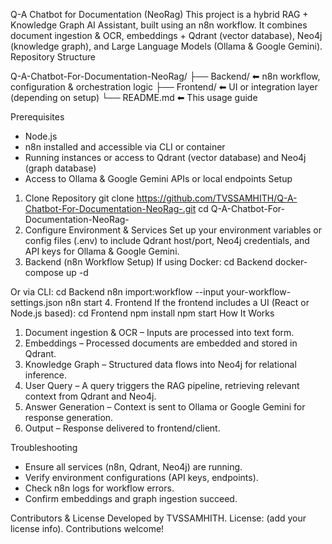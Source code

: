 Q-A Chatbot for Documentation (NeoRag)
This project is a hybrid RAG + Knowledge Graph AI Assistant, built using an n8n workflow. It combines document ingestion & OCR, embeddings + Qdrant (vector database), Neo4j (knowledge graph), and Large Language Models (Ollama & Google Gemini).
Repository Structure

Q-A-Chatbot-For-Documentation-NeoRag/
├── Backend/     ⬅ n8n workflow, configuration & orchestration logic
├── Frontend/    ⬅ UI or integration layer (depending on setup)
└── README.md    ⬅ This usage guide

Prerequisites
- Node.js
- n8n installed and accessible via CLI or container
- Running instances or access to Qdrant (vector database) and Neo4j (graph database)
- Access to Ollama & Google Gemini APIs or local endpoints
Setup
1. Clone Repository
git clone https://github.com/TVSSAMHITH/Q-A-Chatbot-For-Documentation-NeoRag-.git
cd Q-A-Chatbot-For-Documentation-NeoRag-
2. Configure Environment & Services
Set up your environment variables or config files (.env) to include Qdrant host/port, Neo4j credentials, and API keys for Ollama & Google Gemini.
3. Backend (n8n Workflow Setup)
If using Docker:
cd Backend
docker-compose up -d

Or via CLI:
cd Backend
n8n import:workflow --input your-workflow-settings.json
n8n start
4. Frontend
If the frontend includes a UI (React or Node.js based):
cd Frontend
npm install
npm start
How It Works

1. Document ingestion & OCR – Inputs are processed into text form.
2. Embeddings – Processed documents are embedded and stored in Qdrant.
3. Knowledge Graph – Structured data flows into Neo4j for relational inference.
4. User Query – A query triggers the RAG pipeline, retrieving relevant context from Qdrant and Neo4j.
5. Answer Generation – Context is sent to Ollama or Google Gemini for response generation.
6. Output – Response delivered to frontend/client.

Troubleshooting

- Ensure all services (n8n, Qdrant, Neo4j) are running.
- Verify environment configurations (API keys, endpoints).
- Check n8n logs for workflow errors.
- Confirm embeddings and graph ingestion succeed.

Contributors & License
Developed by TVSSAMHITH.
License: (add your license info).
Contributions welcome!
